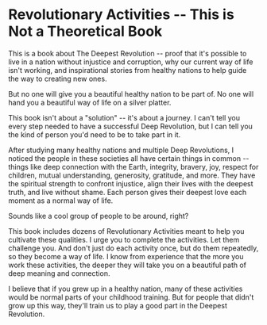 # Revolutionary Activities -- This is Not a Theoretical Book

This is a book about The Deepest Revolution -- proof that it's possible to live in a nation without injustice and corruption, why our current way of life isn't working, and inspirational stories from healthy nations to help guide the way to creating new ones.

But no one will give you a beautiful healthy nation to be part of. No one will hand you a beautiful way of life on a silver platter.

This book isn't about a "solution" -- it's about a journey. I can't tell you every step needed to have a successful Deep Revolution, but I can tell you the kind of person you'd need to be to take part in it.

After studying many healthy nations and multiple Deep Revolutions, I noticed the people in these societies all have certain things in common -- things like deep connection with the Earth, integrity, bravery, joy, respect for children, mutual understanding, generosity, gratitude, and more. They have the spiritual strength to confront injustice, align their lives with the deepest truth, and live without shame. Each person gives their deepest love each moment as a normal way of life.

Sounds like a cool group of people to be around, right? 

This book includes dozens of Revolutionary Activities meant to help you cultivate these qualities. I urge you to complete the activities. Let them challenge you. And don't just do each activity once, but do them repeatedly, so they become a way of life. I know from experience that the more you work these activities, the deeper they will take you on a beautiful path of deep meaning and connection.

I believe that if you grew up in a healthy nation, many of these activities would be normal parts of your childhood training. But for people that didn't grow up this way, they'll train us to play a good part in the Deepest Revolution.
